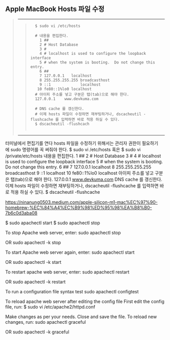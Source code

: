 
## Apple MacBook Hosts 파일 수정
> ---------------------------------------------------------------------------------------------
>  >
>  >```
>  >   $ sudo vi /etc/hosts
>  >   
>  >   # 내용을 편집한다.
>  >     1 ##
>  >     2 # Host Database
>  >     3 #
>  >     4 # localhost is used to configure the loopback interface
>  >     5 # when the system is booting.  Do not change this entry.
>  >     6 ##
>  >     7 127.0.0.1   localhost
>  >     8 255.255.255.255 broadcasthost
>  >     9 ::1             localhost
>  >    10 fe80::1%lo0 localhost
>  >   # 아이피 주소를 넣고 구분은 탭(tab)으로 해야 한다.
>  >   127.0.0.1    www.devkuma.com
>  >   
>  >   # DNS cache 를 갱신한다.
>  >   # 이제 hosts 파일이 수정하면 재부팅하거나, dscacheutil -flushcache 를 입력하면 바로 적용 하실 수 있다.
>  >   $ dscacheutil -flushcach
>  >   
>  >```
> ---------------------------------------------------------------------------------------------
>  >   
>  >   
>  >   
>  >   


터미널에서 편집기를 연다
hosts 파일을 수정하기 위해서는 관리자 권한이 필요하기에 sudo 명령어를 꼭 써줘야 한다.
$ sudo vi /etc/hosts
혹은
$ sudo vi /private/etc/hosts 
내용을 편집한다.
  1 ##
  2 # Host Database
  3 #
  4 # localhost is used to configure the loopback interface
  5 # when the system is booting.  Do not change this entry.
  6 ##
  7 127.0.0.1   localhost
  8 255.255.255.255 broadcasthost
  9 ::1             localhost
 10 fe80::1%lo0 localhost
아이피 주소를 넣고 구분은 탭(tab)으로 해야 한다.
127.0.0.1    www.devkuma.com
DNS cache 를 갱신한다.
이제 hosts 파일이 수정하면 재부팅하거나, dscacheutil -flushcache 를 입력하면 바로 적용 하실 수 있다.
$ dscacheutil -flushcache



https://ninanung0503.medium.com/apple-silicon-m1-mac%EC%97%90-homebrew-%EC%84%A4%EC%B9%98%ED%95%98%EA%B8%B0-7b6c0d3aba08



$ sudo apachectl start
$ sudo apachectl stop




To stop Apache web server, enter:
sudo apachectl stop

OR
sudo apachectl -k stop

To start Apache web server again, enter:
sudo apachectl start

OR
sudo apachectl -k start

To restart apache web server, enter:
sudo apachectl restart

OR
sudo apachectl -k restart

To run a configuration file syntax test
sudo apachectl configtest

To reload apache web server after editing the config file
First edit the config file, run:
$ sudo vi /etc/apache2/httpd.conf

Make changes as per your needs. Close and save the file. To reload new changes, run:
sudo apachectl graceful

OR
sudo apachectl -k graceful
